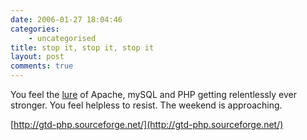 ```yaml
---
date: 2006-01-27 18:04:46
categories:
    - uncategorised
title: stop it, stop it, stop it
layout: post
comments: true
---
```

You feel the
[lure](http://www.nbrightside.com/blog/2006/01/26/resisting-the-lure-of-joomla/)
of Apache, mySQL and PHP getting relentlessly ever stronger. You feel
helpless to resist. The weekend is approaching.

[http://gtd-php.sourceforge.net/](http://gtd-php.sourceforge.net/)
